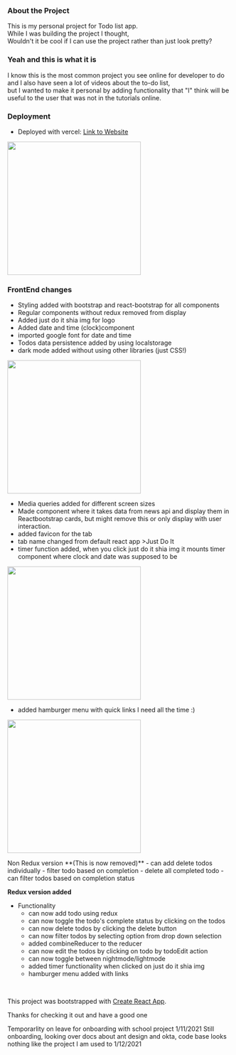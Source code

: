 
### About the Project
This is my personal project for Todo list app.<br/>
While I was building the project I thought,<br/>
Wouldn't it be cool if I can use the project rather than just look pretty?
### Yeah and this is what it is
I know this is the most common project you see online for developer to do and I also have seen a lot of videos about the to-do list,<br/>
but I wanted to make it personal by adding functionality that "I" think will be useful to the user that was not in the tutorials online.

### Deployment

- Deployed with vercel: [Link to Website](https://todo-app-ten-smoky.vercel.app/)
<p align="left">
<img  src="https://user-images.githubusercontent.com/87157585/147978196-85b9cf18-bd01-4f3f-9b61-a06c8cbc45d3.png" width="300">
</p>

### FrontEnd changes

 - Styling added with bootstrap and react-bootstrap for all components
 - Regular components without redux removed from display 
 - Added just do it shia img for logo
 - Added date and time (clock)component
 - imported google font for date and time
 - Todos data persistence added by using localstorage
 - dark mode added without using other libraries (just CSS!)
<p align="left"> 
    <img  src="https://user-images.githubusercontent.com/87157585/147982392-b4db25ac-2e87-437d-84c1-74791f3837ed.gif" width="300">
</p>

 - Media queries added for different screen sizes
 - Made component where it takes data from news api and display them in Reactbootstrap cards, but might remove this or only display with user interaction.
 - added favicon for the tab
 - tab name changed from default react app >Just Do It
 - timer function added, when you click just do it shia img it mounts timer component where clock and date was supposed to be
 <p align="left"> 
    <img  src="https://user-images.githubusercontent.com/87157585/148712489-bd3ddb3c-a978-4fd7-8a0c-c7e0780bf84e.gif" width="300">
 </p>
 
 - added hamburger menu with quick links I need all the time :)
  <p align="left"> 
    <img  src="https://user-images.githubusercontent.com/87157585/150725865-d9698b92-0040-4fae-9fba-7463f046e33b.gif" width="300"> 
 </p>
Non Redux version 
**(This is now removed)**
- can add delete todos individually
- filter todo based on completion
- delete all completed todo
- can filter todos based on completion status



**Redux version added<br/>**
- Functionality
  - can now add todo using redux
  - can now toggle the todo's complete status by clicking on the todos
  - can now delete todos by clicking the delete button
  - can now filter todos by selecting option from drop down selection
  - added combineReducer to the reducer
  - can now edit the todos by clicking on todo by todoEdit action
  - can now toggle between nightmode/lightmode
  - added timer functionality when clicked on just do it shia img
  - hamburger menu added with links
<br/>




This project was bootstrapped with [Create React App](https://github.com/facebook/create-react-app).

Thanks for checking it out and have a good one

Temporarlity on leave for onboarding with school project 1/11/2021
Still onboarding, looking over docs about ant design and okta, code base looks nothing like the project I am used to 1/12/2021
